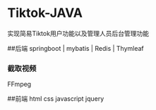 # Tiktok-JAVA

实现简易Tiktok用户功能以及管理人员后台管理功能

##后端
springboot | mybatis | Redis | Thymleaf 

### 截取视频
FFmpeg

##前端
html css javascript jquery